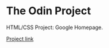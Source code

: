 # The Odin Project

HTML/CSS Project: Google Homepage.

[Project link](http://www.theodinproject.com/web-development-101/html-css?ref=lnav)
